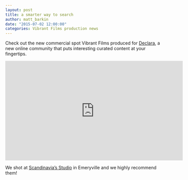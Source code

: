 ```yaml
---
layout: post
title: a smarter way to search
author: matt_barkin
date: "2015-07-02 12:00:00"
categories: Vibrant Films production news
---
```


Check out the new commercial spot Vibrant Films produced for [Declara](https://www.declara.com/), a new online community that puts interesting curated content at your fingertips.

<iframe width="560" height="315" src="https://www.youtube.com/embed/KUrXV0AaVSE" frameborder="0" allowfullscreen=""></iframe>

We shot at [Scandinavia’s Studio](http://www.wearescandinavia.com/) in Emeryville and we highly recommend them!
